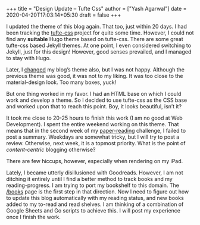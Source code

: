 +++
title = "Design Update – Tufte Css"
author = ["Yash Agarwal"]
date = 2020-04-20T17:03:14+05:30
draft = false
+++

I updated the theme of this blog again. That too, just within 20 days. I had been tracking the [tufte-css](https://edwardtufte.github.io/tufte-css/) project for quite some time. However, I could not find any **suitable** Hugo theme based on tufte-css. There are some great tufte-css based Jekyll themes. At one point, I even considered switching to Jekyll, just for this design! However, good senses prevailed, and I managed to stay with Hugo.

Later, I [changed](/posts/2020/04/about-this-blogs-new-design/) my blog’s theme also, but I was not happy. Although the previous theme was good, it was not to my liking. It was too close to the material-design look. Too many boxes, yuck!

But one thing worked in my favor. I had an HTML base on which I could work and develop a theme. So I decided to use tufte-css as the CSS base and worked upon that to reach this point. Boy, it looks beautiful, isn’t it?

It took me close to 20-25 hours to finish this work (I am no good at Web Development). I spent the entire weekend working on this theme. That means that in the second week of my [paper-reading](http://localhost:1313/posts/2020/03/2019-year-in-review/#reading) challenge, I failed to post a summary. Weekdays are somewhat tricky, but I will try to post a review. Otherwise, next week, it is a topmost priority. What is the point of _content-centric_ blogging otherwise?

There are few hiccups, however, especially when rendering on my iPad. 

Lately, I became utterly disillusioned with Goodreads. However, I am not ditching it entirely until I find a better method to track books and my reading-progress. I am trying to port my bookshelf to this domain. The [/books](/books) page is the first step in that direction. Now I need to figure out how to update this blog automatically with my reading status, and new books added to my to-read and read shelves. I am thinking of a combination of Google Sheets and Go scripts to achieve this. I will post my experience once I finish the work.